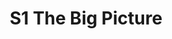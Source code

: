 ---
lastmod: 2023-06-01
title: S1 The Big Picture
weight: 1
type: page
components: 
  - "/img/comfortwomen-03.png"
description: "R4-S1 The Big Picture"
---